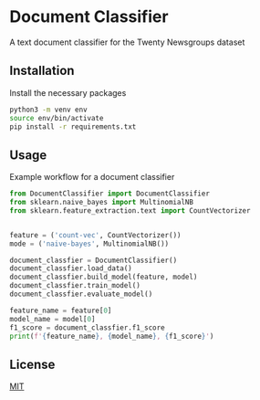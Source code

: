 # Document Classifier

A text document classifier for the Twenty Newsgroups dataset

## Installation

Install the necessary packages

```bash
python3 -m venv env
source env/bin/activate
pip install -r requirements.txt
```

## Usage

Example workflow for a document classifier

```python
from DocumentClassifier import DocumentClassifier
from sklearn.naive_bayes import MultinomialNB
from sklearn.feature_extraction.text import CountVectorizer


feature = ('count-vec', CountVectorizer())
mode = ('naive-bayes', MultinomialNB())

document_classfier = DocumentClassifier()
document_classfier.load_data()
document_classfier.build_model(feature, model)
document_classfier.train_model()
document_classfier.evaluate_model()

feature_name = feature[0]
model_name = model[0]
f1_score = document_classfier.f1_score
print(f'{feature_name}, {model_name}, {f1_score}')
```

## License
[MIT](https://choosealicense.com/licenses/mit/)
